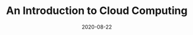 ---
title: 'An Introduction to Cloud Computing'
date: 2020-08-22
path: '/third-post'
image: ../../images/cloud.jpg
tags:
- Azure
---